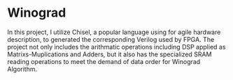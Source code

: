 # Winograd
In this project, I utilize Chisel, a popular language using for agile hardware description, to generated the corresponding Verilog used by FPGA. The project not only includes the arithmatic operations including DSP applied as Matrixs-Muplications and Adders, but it also has the specialized SRAM reading operations to meet the demand of data order for Winograd Algorithm. 
